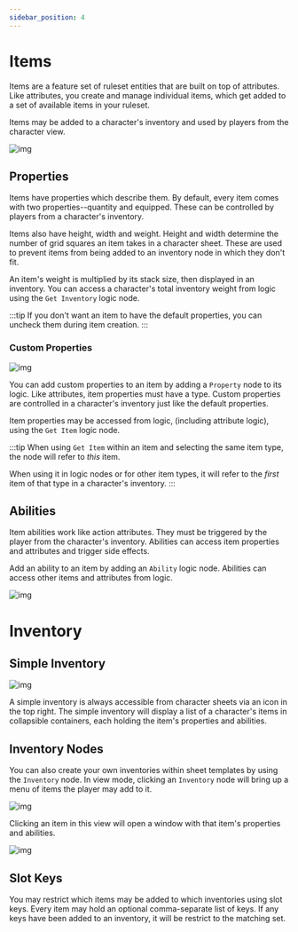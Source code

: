 ```yaml
---
sidebar_position: 4
---
```


# Items

Items are a feature set of ruleset entities that are built on top of attributes. Like attributes, you create and manage individual items, which get added to a set of available items in your ruleset.

Items may be added to a character's inventory and used by players from the character view.

![img](./img/add-item.png)

## Properties

Items have properties which describe them. By default, every item comes with two properties--quantity and equipped. These can be controlled by players from a character's inventory.

Items also have height, width and weight. Height and width determine the number of grid squares an item takes in a character sheet. These are used to prevent items from being added to an inventory node in which they don't fit.

An item's weight is multiplied by its stack size, then displayed in an inventory. You can access a character's total inventory weight from logic using the `Get Inventory` logic node.

:::tip
If you don't want an item to have the default properties, you can uncheck them during item creation.
:::

### Custom Properties

![img](./img/item-property.png)

You can add custom properties to an item by adding a `Property` node to its logic. Like attributes, item properties must have a type. Custom properties are controlled in a character's inventory just like the default properties.

Item properties may be accessed from logic, (including attribute logic), using the `Get Item` logic node.

:::tip
When using `Get Item` within an item and selecting the same item type, the node will refer to _this_ item.

When using it in logic nodes or for other item types, it will refer to the _first_ item of that type in a character's inventory.
:::

## Abilities

Item abilities work like action attributes. They must be triggered by the player from the character's inventory. Abilities can access item properties and attributes and trigger side effects.

Add an ability to an item by adding an `Ability` logic node. Abilities can access other items and attributes from logic.

![img](./img/item-ability.png)

# Inventory

## Simple Inventory

![img](./img/simple-inventory.png)

A simple inventory is always accessible from character sheets via an icon in the top right. The simple inventory will display a list of a character's items in collapsible containers, each holding the item's properties and abilities.

## Inventory Nodes

You can also create your own inventories within sheet templates by using the `Inventory` node. In view mode, clicking an `Inventory` node will bring up a menu of items the player may add to it.

![img](./img/inventory-component.png)

Clicking an item in this view will open a window with that item's properties and abilities.

![img](./img/item-component.png)

## Slot Keys

You may restrict which items may be added to which inventories using slot keys. Every item may hold an optional comma-separate list of keys. If any keys have been added to an inventory, it will be restrict to the matching set.
